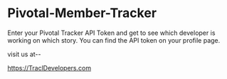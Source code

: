 Pivotal-Member-Tracker
======================

Enter your Pivotal Tracker API Token and get to see which developer is working on which story. You can find the API token on your profile page.

visit us at-- 

https://TraclDevelopers.com
